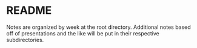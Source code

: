 # README
Notes are organized by week at the root directory. Additional notes based off of presentations and the like will be put in their respective subdirectories.